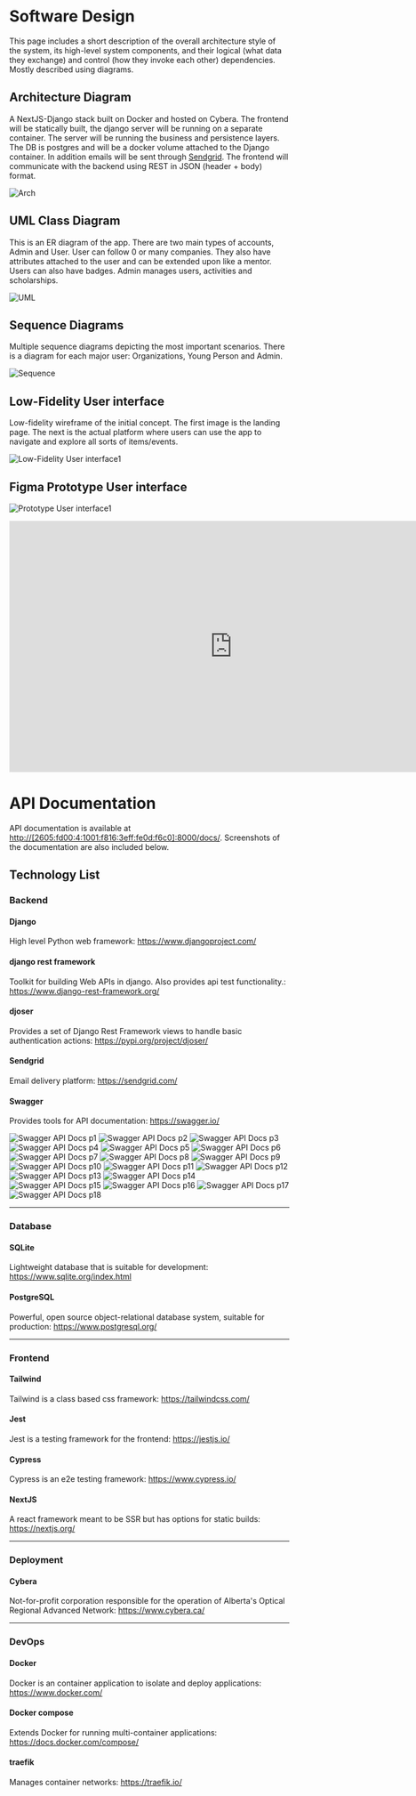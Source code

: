 # Software Design

This page includes a short description of the overall architecture style of the system, its high-level system components, and their logical (what data they exchange) and control (how they invoke each other) dependencies. Mostly described using diagrams.

## Architecture Diagram

A NextJS-Django stack built on Docker and hosted on Cybera. The frontend will be statically built, the django server will be running on a separate container. The server will be running the business and persistence layers. The DB is postgres and will be a docker volume attached to the Django container. In addition emails will be sent through [Sendgrid](https://sendgrid.com/). The frontend will communicate with the backend using REST in JSON (header + body) format.

![Arch](images/architecture-diagram.png)

## UML Class Diagram

This is an ER diagram of the app. There are two main types of accounts, Admin and User. User can follow 0 or many companies. They also have attributes attached to the user and can be extended upon like a mentor. Users can also have badges. Admin manages users, activities and scholarships.

![UML](images/uml-diagram.png)

## Sequence Diagrams

Multiple sequence diagrams depicting the most important scenarios. There is a diagram for each major user: Organizations, Young Person and Admin.

![Sequence](images/sequence-diagram.png)

## Low-Fidelity User interface

Low-fidelity wireframe of the initial concept. The first image is the landing page. The next is the actual platform where users can use the app to navigate and explore all sorts of items/events.

![Low-Fidelity User interface1](images/lofi-design-small.png)

## Figma Prototype User interface

![Prototype User interface1](images/prototype.png)

<iframe style="border: 1px solid rgba(0, 0, 0, 0.1);" width="800" height="450" src="https://www.figma.com/embed?embed_host=share&url=https%3A%2F%2Fwww.figma.com%2Fproto%2F5oIdurKU3NaKUemrhJ0KvA%2FNew-Prototype%3Fpage-id%3D0%253A1%26node-id%3D1-31%26viewport%3D-55%252C120%252C0.32%26scaling%3Dscale-down%26starting-point-node-id%3D1%253A31" allowfullscreen></iframe>

# API Documentation

API documentation is available at [http://[2605:fd00:4:1001:f816:3eff:fe0d:f6c0]:8000/docs/](http://[2605:fd00:4:1001:f816:3eff:fe0d:f6c0]:8000/docs/). Screenshots of the documentation are also included below.

## Technology List

### Backend

#### Django

High level Python web framework: https://www.djangoproject.com/

#### django rest framework

Toolkit for building Web APIs in django. Also provides api test functionality.: https://www.django-rest-framework.org/

#### djoser

Provides a set of Django Rest Framework views to handle basic authentication actions: https://pypi.org/project/djoser/

#### Sendgrid

Email delivery platform: https://sendgrid.com/

#### Swagger

Provides tools for API documentation: https://swagger.io/

![Swagger API Docs p1](images/api-docs/api-docs-01-small.png)
![Swagger API Docs p2](images/api-docs/api-docs-02-small.png)
![Swagger API Docs p3](images/api-docs/api-docs-03-small.png)
![Swagger API Docs p4](images/api-docs/api-docs-04-small.png)
![Swagger API Docs p5](images/api-docs/api-docs-05-small.png)
![Swagger API Docs p6](images/api-docs/api-docs-06-small.png)
![Swagger API Docs p7](images/api-docs/api-docs-07-small.png)
![Swagger API Docs p8](images/api-docs/api-docs-08-small.png)
![Swagger API Docs p9](images/api-docs/api-docs-09-small.png)
![Swagger API Docs p10](images/api-docs/api-docs-10-small.png)
![Swagger API Docs p11](images/api-docs/api-docs-11-small.png)
![Swagger API Docs p12](images/api-docs/api-docs-12-small.png)
![Swagger API Docs p13](images/api-docs/api-docs-13-small.png)
![Swagger API Docs p14](images/api-docs/api-docs-14-small.png)
![Swagger API Docs p15](images/api-docs/api-docs-15-small.png)
![Swagger API Docs p16](images/api-docs/api-docs-16-small.png)
![Swagger API Docs p17](images/api-docs/api-docs-17-small.png)
![Swagger API Docs p18](images/api-docs/api-docs-18-small.png)

---

### Database

#### SQLite

Lightweight database that is suitable for development: https://www.sqlite.org/index.html

#### PostgreSQL

Powerful, open source object-relational database system, suitable for production: https://www.postgresql.org/

---

### Frontend

#### Tailwind

Tailwind is a class based css framework: https://tailwindcss.com/

#### Jest

Jest is a testing framework for the frontend: https://jestjs.io/

#### Cypress

Cypress is an e2e testing framework: https://www.cypress.io/

#### NextJS

A react framework meant to be SSR but has options for static builds: https://nextjs.org/

---

### Deployment

#### Cybera

Not-for-profit corporation responsible for the operation of Alberta's Optical Regional Advanced Network: https://www.cybera.ca/

---

### DevOps

#### Docker

Docker is an container application to isolate and deploy applications: https://www.docker.com/

#### Docker compose

Extends Docker for running multi-container applications: https://docs.docker.com/compose/

#### traefik

Manages container networks: https://traefik.io/
